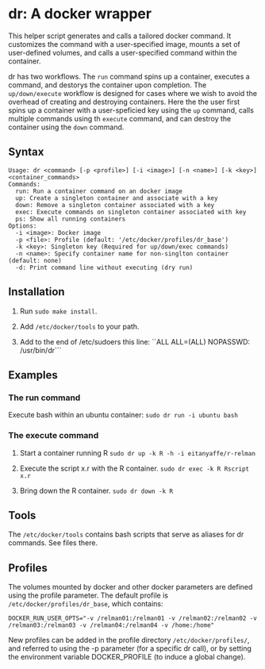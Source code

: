 # dr: A docker wrapper

This helper script generates and calls a tailored docker command. It
customizes the command with a user-specified image, mounts
a set of user-defined volumes, and calls a user-specified command within the
container. 

dr has two workflows. The ```run``` command
spins up a container, executes a command, and destorys the container upon completion. The ```up/down/execute```
workflow is designed for cases where we wish to avoid the overhead of
creating and destroying containers. Here the the user first spins up a
container with a user-speficied key using the ```up``` command, calls
multiple commands using th ```execute``` command, and can destroy the container
using the ```down``` command.

## Syntax
```
Usage: dr <command> [-p <profile>] [-i <image>] [-n <name>] [-k <key>] <container_commands>
Commands:
  run: Run a container command on an docker image
  up: Create a singleton container and associate with a key
  down: Remove a singleton container associated with a key
  exec: Execute commands on singleton container associated with key
  ps: Show all running containers
Options:
  -i <image>: Docker image
  -p <file>: Profile (default: '/etc/docker/profiles/dr_base')
  -k <key>: Singleton key (Required for up/down/exec commands)
  -n <name>: Specify container name for non-singlton container (default: none)
  -d: Print command line without executing (dry run)
```

## Installation

1. Run ```sudo make install```.

2. Add ```/etc/docker/tools``` to your path.

3. Add to the end of /etc/sudoers this line:
``ALL	ALL=(ALL) NOPASSWD: /usr/bin/dr```

## Examples

### The run command

Execute bash within an ubuntu container:
```sudo dr run -i ubuntu bash```

### The execute command

1. Start a container running R
```sudo dr up -k R -h -i eitanyaffe/r-relman```

2. Execute the script x.r with the R container.
```sudo dr exec -k R Rscript x.r```

3. Bring down the R container.
```sudo dr down -k R```

## Tools

The ```/etc/docker/tools``` contains bash scripts that serve as
aliases for dr commands. See files there.

## Profiles

The volumes mounted by docker and other docker parameters are defined
using the profile parameter. The default profile is ```/etc/docker/profiles/dr_base```, which contains:
```
DOCKER_RUN_USER_OPTS="-v /relman01:/relman01 -v /relman02:/relman02 -v /relman03:/relman03 -v /relman04:/relman04 -v /home:/home"
```

New profiles can be added in the profile directory
```/etc/docker/profiles/```, and referred to using the -p parameter
(for a specific dr call), or by setting the environment variable
DOCKER_PROFILE (to induce a global change).
